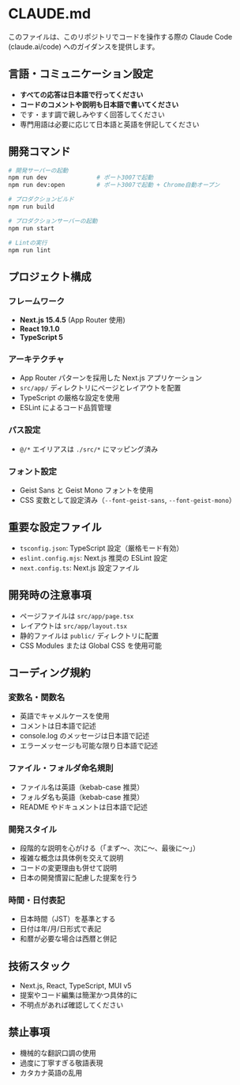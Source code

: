 # CLAUDE.md

このファイルは、このリポジトリでコードを操作する際の Claude Code (claude.ai/code) へのガイダンスを提供します。

## 言語・コミュニケーション設定

- **すべての応答は日本語で行ってください**
- **コードのコメントや説明も日本語で書いてください**
- です・ます調で親しみやすく回答してください
- 専門用語は必要に応じて日本語と英語を併記してください

## 開発コマンド

```bash
# 開発サーバーの起動
npm run dev              # ポート3007で起動
npm run dev:open         # ポート3007で起動 + Chrome自動オープン

# プロダクションビルド
npm run build

# プロダクションサーバーの起動
npm run start

# Lintの実行
npm run lint
```

## プロジェクト構成

### フレームワーク

- **Next.js 15.4.5** (App Router 使用)
- **React 19.1.0**
- **TypeScript 5**

### アーキテクチャ

- App Router パターンを採用した Next.js アプリケーション
- `src/app/` ディレクトリにページとレイアウトを配置
- TypeScript の厳格な設定を使用
- ESLint によるコード品質管理

### パス設定

- `@/*` エイリアスは `./src/*` にマッピング済み

### フォント設定

- Geist Sans と Geist Mono フォントを使用
- CSS 変数として設定済み（`--font-geist-sans`, `--font-geist-mono`）

## 重要な設定ファイル

- `tsconfig.json`: TypeScript 設定（厳格モード有効）
- `eslint.config.mjs`: Next.js 推奨の ESLint 設定
- `next.config.ts`: Next.js 設定ファイル

## 開発時の注意事項

- ページファイルは `src/app/page.tsx`
- レイアウトは `src/app/layout.tsx`
- 静的ファイルは `public/` ディレクトリに配置
- CSS Modules または Global CSS を使用可能

## コーディング規約

### 変数名・関数名

- 英語でキャメルケースを使用
- コメントは日本語で記述
- console.log のメッセージは日本語で記述
- エラーメッセージも可能な限り日本語で記述

### ファイル・フォルダ命名規則

- ファイル名は英語（kebab-case 推奨）
- フォルダ名も英語（kebab-case 推奨）
- README やドキュメントは日本語で記述

### 開発スタイル

- 段階的な説明を心がける（「まず〜、次に〜、最後に〜」）
- 複雑な概念は具体例を交えて説明
- コードの変更理由も併せて説明
- 日本の開発慣習に配慮した提案を行う

### 時間・日付表記

- 日本時間（JST）を基準とする
- 日付は年/月/日形式で表記
- 和暦が必要な場合は西暦と併記

## 技術スタック

- Next.js, React, TypeScript, MUI v5
- 提案やコード編集は簡潔かつ具体的に
- 不明点があれば確認してください

## 禁止事項

- 機械的な翻訳口調の使用
- 過度に丁寧すぎる敬語表現
- カタカナ英語の乱用
